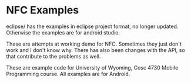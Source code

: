NFC Examples
===========

eclipse/ has the examples in eclipse project format, no longer updated.  Otherwise the examples are for android studio.

These are attempts at working demo for NFC.  Sometimes they just don't work and I don't know why.  There has also been changes with the API, so that contribute to the problems as well.

These are example code for University of Wyoming, Cosc 4730 Mobile Programming course.
All examples are for Android.
